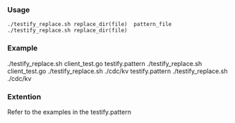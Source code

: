 ### Usage
	./testify_replace.sh replace_dir(file)  pattern_file
	./testify_replace.sh replace_dir(file)

### Example
./testify_replace.sh client_test.go testify.pattern
./testify_replace.sh client_test.go
./testify_replace.sh ./cdc/kv testify.pattern
./testify_replace.sh ./cdc/kv

### Extention
Refer to the examples in the testify.pattern
